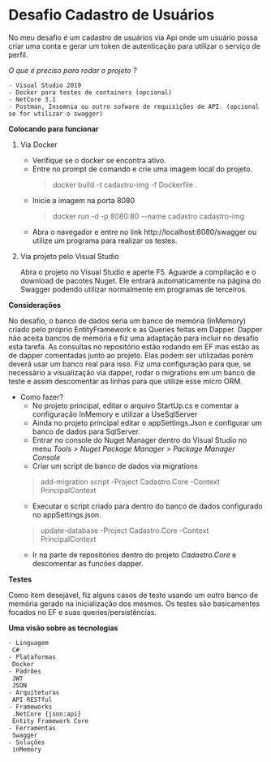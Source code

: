 # Desafio Cadastro de Usuários

No meu desafio é um cadastro de usuários via Api onde um usuário possa criar uma conta e gerar um token de autenticação para utilizar o serviço de perfil.
	
*O que é preciso para rodar o projeto ?*

	- Visual Studio 2019
	- Docker para testes de containers (opcional)
	- NetCore 3.1
	- Postman, Insomnia ou outro sofware de requisições de API. (opcional se for utilizar o swagger)
	
**Colocando para funcionar**

1) Via Docker
 
	- Verifique se o docker se encontra ativo.
	- Entre no prompt de comando e crie uma imagem local do projeto.
		> docker build -t cadastro-img -f Dockerfile .
	- Inicie a imagem na porta 8080
		> docker run -d -p 8080:80 --name cadastro cadastro-img
	- Abra o navegador e entre no link http://localhost:8080/swagger ou utilize um programa para realizar os testes.

2) Via projeto pelo Visual Studio
	
	Abra o projeto no Visual Studio e aperte F5.
	Aguarde a compilação e o download de pacotes Nuget.
	Ele entrará automaticamente na página do Swagger podendo utilizar normalmente em programas de terceiros.
	
**Considerações**

No desafio, o banco de dados seria um banco de memória (InMemory) criado pelo próprio EntityFramework e as Queries feitas em Dapper.
Dapper não aceita bancos de memória e fiz uma adaptação para incluir no desafio esta tarefa.
As consultas no repositório estão rodando em EF mas estão as de dapper comentadas junto ao projeto. Elas podem ser utilizadas porém deverá usar 
um banco real para isso.
Fiz uma configuração para que, se necessário a visualização via dapper, rodar o migrations em um banco de teste e assim 
descomentar as linhas para que utilize esse micro ORM.

- Como fazer?
	- No projeto principal, editar o arquivo StartUp.cs e comentar a configuração InMemory e utilizar a UseSqlServer
	- Ainda no projeto principal editar o appSettings.Json e configurar um banco de dados para SqlServer.
  - Entrar no console do Nuget Manager dentro do Visual Studio no menu *Tools > Nuget Package Manager > Package Manager Console*
  - Criar um script de banco de dados via migrations 
  > add-migration script -Project Cadastro.Core -Context PrincipalContext
  - Executar o script criado para dentro do banco de dados configurado no appSettings.json.
  > update-database -Project Cadastro.Core -Context PrincipalContext
	- Ir na parte de repositórios dentro do projeto *Cadastro.Core* e descomentar as funcões dapper.
	
**Testes**

Como item desejável, fiz alguns casos de teste usando um outro banco de memória gerado na inicialização dos mesmos.
Os testes são basicamentes focados no EF e suas queries/persistências.

**Uma visão sobre as tecnologias**

	- Linguagem
	 C#
	- Plataformas
	 Docker
	- Padrões
	 JWT
	 JSON
	- Arquiteturas
	 API RESTful
	- Frameworks
	 .NetCore {json:api}
	 Entity Framework Core
	- Ferramentas
	 Swagger
	- Soluções
	 inMemory
